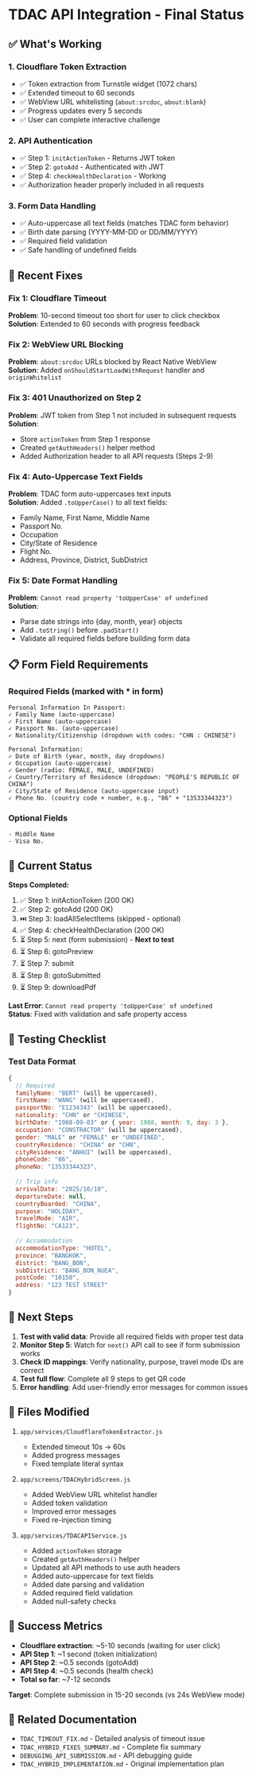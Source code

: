 # TDAC API Integration - Final Status

## ✅ What's Working

### 1. Cloudflare Token Extraction
- ✅ Token extraction from Turnstile widget (1072 chars)
- ✅ Extended timeout to 60 seconds
- ✅ WebView URL whitelisting (`about:srcdoc`, `about:blank`)
- ✅ Progress updates every 5 seconds
- ✅ User can complete interactive challenge

### 2. API Authentication
- ✅ Step 1: `initActionToken` - Returns JWT token
- ✅ Step 2: `gotoAdd` - Authenticated with JWT
- ✅ Step 4: `checkHealthDeclaration` - Working
- ✅ Authorization header properly included in all requests

### 3. Form Data Handling
- ✅ Auto-uppercase all text fields (matches TDAC form behavior)
- ✅ Birth date parsing (YYYY-MM-DD or DD/MM/YYYY)
- ✅ Required field validation
- ✅ Safe handling of undefined fields

## 🔧 Recent Fixes

### Fix 1: Cloudflare Timeout
**Problem**: 10-second timeout too short for user to click checkbox  
**Solution**: Extended to 60 seconds with progress feedback

### Fix 2: WebView URL Blocking  
**Problem**: `about:srcdoc` URLs blocked by React Native WebView  
**Solution**: Added `onShouldStartLoadWithRequest` handler and `originWhitelist`

### Fix 3: 401 Unauthorized on Step 2
**Problem**: JWT token from Step 1 not included in subsequent requests  
**Solution**: 
- Store `actionToken` from Step 1 response
- Created `getAuthHeaders()` helper method
- Added Authorization header to all API requests (Steps 2-9)

### Fix 4: Auto-Uppercase Text Fields
**Problem**: TDAC form auto-uppercases text inputs  
**Solution**: Added `.toUpperCase()` to all text fields:
- Family Name, First Name, Middle Name
- Passport No.
- Occupation
- City/State of Residence  
- Flight No.
- Address, Province, District, SubDistrict

### Fix 5: Date Format Handling
**Problem**: `Cannot read property 'toUpperCase' of undefined`  
**Solution**: 
- Parse date strings into {day, month, year} objects
- Add `.toString()` before `.padStart()`
- Validate all required fields before building form data

## 📋 Form Field Requirements

### Required Fields (marked with * in form)
```
Personal Information In Passport:
✓ Family Name (auto-uppercase)
✓ First Name (auto-uppercase)
✓ Passport No. (auto-uppercase)
✓ Nationality/Citizenship (dropdown with codes: "CHN : CHINESE")

Personal Information:
✓ Date of Birth (year, month, day dropdowns)
✓ Occupation (auto-uppercase)
✓ Gender (radio: FEMALE, MALE, UNDEFINED)
✓ Country/Territory of Residence (dropdown: "PEOPLE'S REPUBLIC OF CHINA")
✓ City/State of Residence (auto-uppercase input)
✓ Phone No. (country code + number, e.g., "86" + "13533344323")
```

### Optional Fields
```
- Middle Name
- Visa No.
```

## 🎯 Current Status

**Steps Completed:**
1. ✅ Step 1: initActionToken (200 OK)
2. ✅ Step 2: gotoAdd (200 OK)  
3. ⏭️ Step 3: loadAllSelectItems (skipped - optional)
4. ✅ Step 4: checkHealthDeclaration (200 OK)
5. ⏳ Step 5: next (form submission) - **Next to test**
6. ⏳ Step 6: gotoPreview
7. ⏳ Step 7: submit
8. ⏳ Step 8: gotoSubmitted  
9. ⏳ Step 9: downloadPdf

**Last Error**: `Cannot read property 'toUpperCase' of undefined`  
**Status**: Fixed with validation and safe property access

## 🧪 Testing Checklist

### Test Data Format
```javascript
{
  // Required
  familyName: "BERT" (will be uppercased),
  firstName: "WANG" (will be uppercased),
  passportNo: "E1234343" (will be uppercased),
  nationality: "CHN" or "CHINESE",
  birthDate: "1988-09-03" or { year: 1988, month: 9, day: 3 },
  occupation: "CONSTRACTOR" (will be uppercased),
  gender: "MALE" or "FEMALE" or "UNDEFINED",
  countryResidence: "CHINA" or "CHN",
  cityResidence: "ANHUI" (will be uppercased),
  phoneCode: "86",
  phoneNo: "13533344323",
  
  // Trip info
  arrivalDate: "2025/10/10",
  departureDate: null,
  countryBoarded: "CHINA",
  purpose: "HOLIDAY",
  travelMode: "AIR",
  flightNo: "CA123",
  
  // Accommodation
  accommodationType: "HOTEL",
  province: "BANGKOK",
  district: "BANG_BON",
  subDistrict: "BANG_BON_NUEA",
  postCode: "10150",
  address: "123 TEST STREET"
}
```

## 🚀 Next Steps

1. **Test with valid data**: Provide all required fields with proper test data
2. **Monitor Step 5**: Watch for `next()` API call to see if form submission works
3. **Check ID mappings**: Verify nationality, purpose, travel mode IDs are correct
4. **Test full flow**: Complete all 9 steps to get QR code
5. **Error handling**: Add user-friendly error messages for common issues

## 📝 Files Modified

1. `app/services/CloudflareTokenExtractor.js`
   - Extended timeout 10s → 60s
   - Added progress messages
   - Fixed template literal syntax

2. `app/screens/TDACHybridScreen.js`
   - Added WebView URL whitelist handler
   - Added token validation
   - Improved error messages
   - Fixed re-injection timing

3. `app/services/TDACAPIService.js`
   - Added `actionToken` storage
   - Created `getAuthHeaders()` helper
   - Updated all API methods to use auth headers
   - Added auto-uppercase for text fields
   - Added date parsing and validation
   - Added required field validation
   - Added null-safety checks

## 🎉 Success Metrics

- **Cloudflare extraction**: ~5-10 seconds (waiting for user click)
- **API Step 1**: ~1 second (token initialization)
- **API Step 2**: ~0.5 seconds (gotoAdd)
- **API Step 4**: ~0.5 seconds (health check)
- **Total so far**: ~7-12 seconds

**Target**: Complete submission in 15-20 seconds (vs 24s WebView mode)

## 🔗 Related Documentation

- `TDAC_TIMEOUT_FIX.md` - Detailed analysis of timeout issue
- `TDAC_HYBRID_FIXES_SUMMARY.md` - Complete fix summary
- `DEBUGGING_API_SUBMISSION.md` - API debugging guide
- `TDAC_HYBRID_IMPLEMENTATION.md` - Original implementation plan
